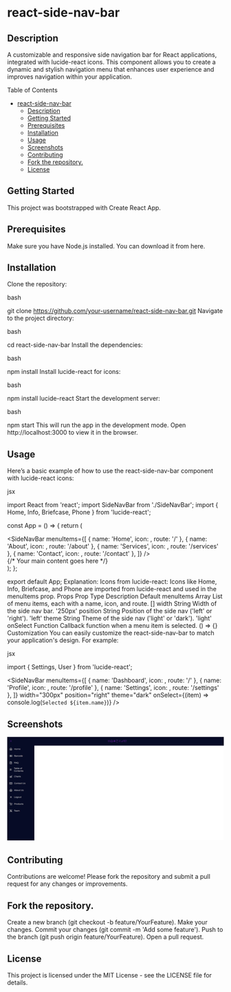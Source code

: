 # react-side-nav-bar
## Description
A customizable and responsive side navigation bar for React applications, integrated with lucide-react icons. This component allows you to create a dynamic and stylish navigation menu that enhances user experience and improves navigation within your application.

Table of Contents
- [react-side-nav-bar](#react-side-nav-bar)
  - [Description](#description)
  - [Getting Started](#getting-started)
  - [Prerequisites](#prerequisites)
  - [Installation](#installation)
  - [Usage](#usage)
  - [Screenshots](#screenshots)
  - [Contributing](#contributing)
  - [Fork the repository.](#fork-the-repository)
  - [License](#license)

## Getting Started
This project was bootstrapped with Create React App.

## Prerequisites
Make sure you have Node.js installed. You can download it from here.

## Installation
Clone the repository:

bash

git clone https://github.com/your-username/react-side-nav-bar.git
Navigate to the project directory:

bash

cd react-side-nav-bar
Install the dependencies:

bash

npm install
Install lucide-react for icons:

bash

npm install lucide-react
Start the development server:

bash

npm start
This will run the app in the development mode. Open http://localhost:3000 to view it in the browser.

## Usage
Here’s a basic example of how to use the react-side-nav-bar component with lucide-react icons:

jsx

import React from 'react';
import SideNavBar from './SideNavBar';
import { Home, Info, Briefcase, Phone } from 'lucide-react';

const App = () => {
  return (
    <div>
      <SideNavBar
        menuItems={[
          { name: 'Home', icon: <Home />, route: '/' },
          { name: 'About', icon: <Info />, route: '/about' },
          { name: 'Services', icon: <Briefcase />, route: '/services' },
          { name: 'Contact', icon: <Phone />, route: '/contact' },
        ]}
      />
      <div className="main-content">
        {/* Your main content goes here */}
      </div>
    </div>
  );
};

export default App;
Explanation:
Icons from lucide-react: Icons like Home, Info, Briefcase, and Phone are imported from lucide-react and used in the menuItems prop.
Props
Prop	Type	Description	Default
menuItems	Array	List of menu items, each with a name, icon, and route.	[]
width	String	Width of the side nav bar.	'250px'
position	String	Position of the side nav ('left' or 'right').	'left'
theme	String	Theme of the side nav ('light' or 'dark').	'light'
onSelect	Function	Callback function when a menu item is selected.	() => {}
Customization
You can easily customize the react-side-nav-bar to match your application's design. For example:

jsx

import { Settings, User } from 'lucide-react';

<SideNavBar
  menuItems={[
    { name: 'Dashboard', icon: <Home />, route: '/' },
    { name: 'Profile', icon: <User />, route: '/profile' },
    { name: 'Settings', icon: <Settings />, route: '/settings' },
  ]}
  width="300px"
  position="right"
  theme="dark"
  onSelect={(item) => console.log(`Selected ${item.name}`)}
/>

## Screenshots
![Light Theme Screenshot](./src/assets/screenshot.png)



## Contributing
Contributions are welcome! Please fork the repository and submit a pull request for any changes or improvements.

## Fork the repository.
Create a new branch (git checkout -b feature/YourFeature).
Make your changes.
Commit your changes (git commit -m 'Add some feature').
Push to the branch (git push origin feature/YourFeature).
Open a pull request.
## License
This project is licensed under the MIT License - see the LICENSE file for details.